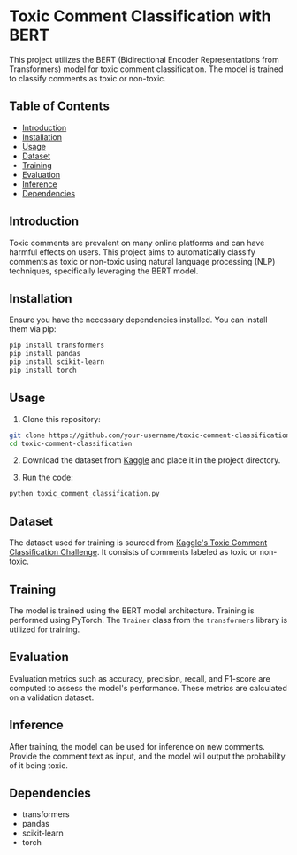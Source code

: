 

# Toxic Comment Classification with BERT

This project utilizes the BERT (Bidirectional Encoder Representations from Transformers) model for toxic comment classification. The model is trained to classify comments as toxic or non-toxic.

## Table of Contents

- [Introduction](#introduction)
- [Installation](#installation)
- [Usage](#usage)
- [Dataset](#dataset)
- [Training](#training)
- [Evaluation](#evaluation)
- [Inference](#inference)
- [Dependencies](#dependencies)

## Introduction

Toxic comments are prevalent on many online platforms and can have harmful effects on users. This project aims to automatically classify comments as toxic or non-toxic using natural language processing (NLP) techniques, specifically leveraging the BERT model.

## Installation

Ensure you have the necessary dependencies installed. You can install them via pip:

```bash
pip install transformers
pip install pandas
pip install scikit-learn
pip install torch
```

## Usage

1. Clone this repository:

```bash
git clone https://github.com/your-username/toxic-comment-classification.git
cd toxic-comment-classification
```

2. Download the dataset from [Kaggle](https://www.kaggle.com/competitions/jigsaw-toxic-comment-classification-challenge/data) and place it in the project directory.

3. Run the code:

```bash
python toxic_comment_classification.py
```

## Dataset

The dataset used for training is sourced from [Kaggle's Toxic Comment Classification Challenge](https://www.kaggle.com/competitions/jigsaw-toxic-comment-classification-challenge/data). It consists of comments labeled as toxic or non-toxic.

## Training

The model is trained using the BERT model architecture. Training is performed using PyTorch. The `Trainer` class from the `transformers` library is utilized for training.

## Evaluation

Evaluation metrics such as accuracy, precision, recall, and F1-score are computed to assess the model's performance. These metrics are calculated on a validation dataset.

## Inference

After training, the model can be used for inference on new comments. Provide the comment text as input, and the model will output the probability of it being toxic.

## Dependencies

- transformers
- pandas
- scikit-learn
- torch

